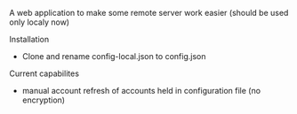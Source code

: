 A web application to make some remote server work easier (should be used only localy now)

Installation
- Clone and rename config-local.json to config.json

Current capabilites
- manual account refresh of accounts held in configuration file (no encryption)
